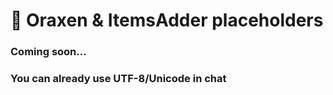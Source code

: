 # 📀 Oraxen & ItemsAdder placeholders

### Coming soon...

### You can already use UTF-8/Unicode in chat
